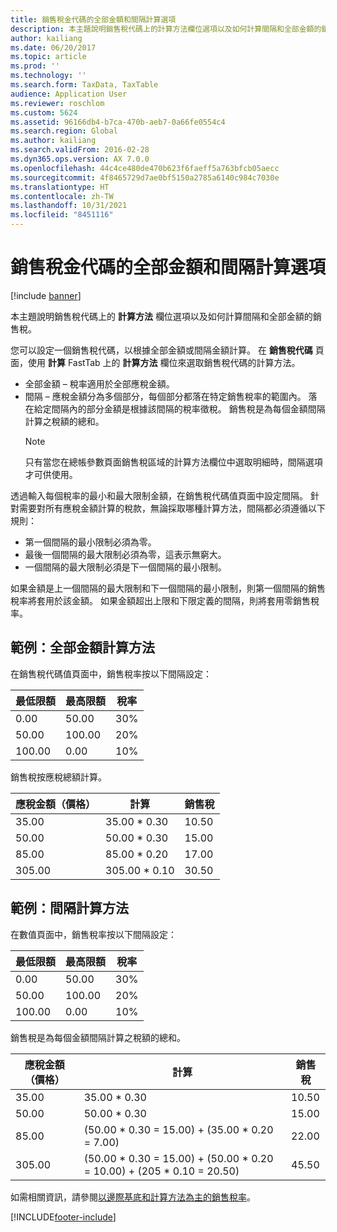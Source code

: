 ```yaml
---
title: 銷售稅金代碼的全部金額和間隔計算選項
description: 本主題說明銷售稅代碼上的計算方法欄位選項以及如何計算間隔和全部金額的銷售稅。
author: kailiang
ms.date: 06/20/2017
ms.topic: article
ms.prod: ''
ms.technology: ''
ms.search.form: TaxData, TaxTable
audience: Application User
ms.reviewer: roschlom
ms.custom: 5624
ms.assetid: 96166db4-b7ca-470b-aeb7-0a66fe0554c4
ms.search.region: Global
ms.author: kailiang
ms.search.validFrom: 2016-02-28
ms.dyn365.ops.version: AX 7.0.0
ms.openlocfilehash: 44c4ce480de470b623f6faeff5a763bfcb05aecc
ms.sourcegitcommit: 4f8465729d7ae0bf5150a2785a6140c984c7030e
ms.translationtype: HT
ms.contentlocale: zh-TW
ms.lasthandoff: 10/31/2021
ms.locfileid: "8451116"
---
```

# <a name="whole-amount-and-interval-calculation-options-for-sales-tax-codes"></a>銷售稅金代碼的全部金額和間隔計算選項

[!include [banner](../includes/banner.md)]

本主題說明銷售稅代碼上的 **計算方法** 欄位選項以及如何計算間隔和全部金額的銷售稅。

您可以設定一個銷售稅代碼，以根據全部金額或間隔金額計算。 在 **銷售稅代碼** 頁面，使用 **計算** FastTab 上的 **計算方法** 欄位來選取銷售稅代碼的計算方法。
- 全部金額 – 稅率適用於全部應稅金額。
- 間隔 – 應稅金額分為多個部分，每個部分都落在特定銷售稅率的範圍內。 落在給定間隔內的部分金額是根據該間隔的稅率徵稅。 銷售稅是為每個金額間隔計算之稅額的總和。
  > [!NOTE]                                                                                                                              
  > 只有當您在總帳參數頁面銷售稅區域的計算方法欄位中選取明細時，間隔選項才可供使用。 

透過輸入每個稅率的最小和最大限制金額，在銷售稅代碼值頁面中設定間隔。 針對需要對所有應稅金額計算的稅款，無論採取哪種計算方法，間隔都必須遵循以下規則：
-   第一個間隔的最小限制必須為零。
-   最後一個間隔的最大限制必須為零，這表示無窮大。
-   一個間隔的最大限制必須是下一個間隔的最小限制。

如果金額是上一個間隔的最大限制和下一個間隔的最小限制，則第一個間隔的銷售稅率將套用於該金額。 如果金額超出上限和下限定義的間隔，則將套用零銷售稅率。

## <a name="example-whole-amount-method-of-calculation"></a>範例：全部金額計算方法
在銷售稅代碼值頁面中，銷售稅率按以下間隔設定：

| 最低限額     | 最高限額     | 稅率     |
|-------------------|-------------------|--------------|
| 0.00              | 50.00             | 30%          |
| 50.00             | 100.00            | 20%          |
| 100.00            | 0.00              | 10%          |

銷售稅按應稅總額計算。

| 應稅金額（價格） | 計算    | 銷售稅 |
|------------------------|----------------|-----------|
| 35.00                  | 35.00 \* 0.30  | 10.50     |
| 50.00                  | 50.00 \* 0.30  | 15.00     |
| 85.00                  | 85.00 \* 0.20  | 17.00     |
| 305.00                 | 305.00 \* 0.10 | 30.50     |

## <a name="example-interval-method-of-calculation"></a>範例：間隔計算方法
在數值頁面中，銷售稅率按以下間隔設定：

| 最低限額     | 最高限額     | 稅率     |
|-------------------|-------------------|--------------|
| 0.00              | 50.00             | 30%          |
| 50.00             | 100.00            | 20%          |
| 100.00            | 0.00              | 10%          |

銷售稅是為每個金額間隔計算之稅額的總和。

| 應稅金額（價格） | 計算                                                               | 銷售稅 |
|------------------------|---------------------------------------------------------------------------|-----------|
| 35.00                  | 35.00 \* 0.30                                                             | 10.50     |
| 50.00                  | 50.00 \* 0.30                                                             | 15.00     |
| 85.00                  | (50.00 \* 0.30 = 15.00) + (35.00 \* 0.20 = 7.00)                          | 22.00     |
| 305.00                 | (50.00 \* 0.30 = 15.00) + (50.00 \* 0.20 = 10.00) + (205 \* 0.10 = 20.50) | 45.50     |



如需相關資訊，請參閱[以邊際基底和計算方法為主的銷售稅率](marginal-base-field.md)。







[!INCLUDE[footer-include](../../includes/footer-banner.md)]
